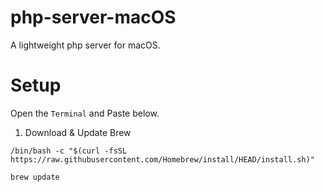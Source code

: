 # php-server-macOS
A lightweight php server for macOS.

# Setup

Open the ```Terminal``` and Paste below.

1) Download & Update Brew
```
/bin/bash -c "$(curl -fsSL https://raw.githubusercontent.com/Homebrew/install/HEAD/install.sh)"

brew update
```
